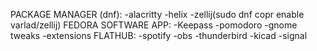 PACKAGE MANAGER (dnf):
  -alacritty
  -helix
  -zellij(sudo dnf copr enable varlad/zellij)
FEDORA SOFTWARE APP:
  -Keepass
  -pomodoro
  -gnome tweaks
  -extensions
FLATHUB:
  -spotify
  -obs
  -thunderbird
  -kicad
  -signal
